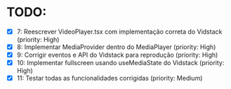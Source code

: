 # TODO:

- [x] 7: Reescrever VideoPlayer.tsx com implementação correta do Vidstack (priority: High)
- [x] 8: Implementar MediaProvider dentro do MediaPlayer (priority: High)
- [x] 9: Corrigir eventos e API do Vidstack para reprodução (priority: High)
- [x] 10: Implementar fullscreen usando useMediaState do Vidstack (priority: High)
- [x] 11: Testar todas as funcionalidades corrigidas (priority: Medium)
